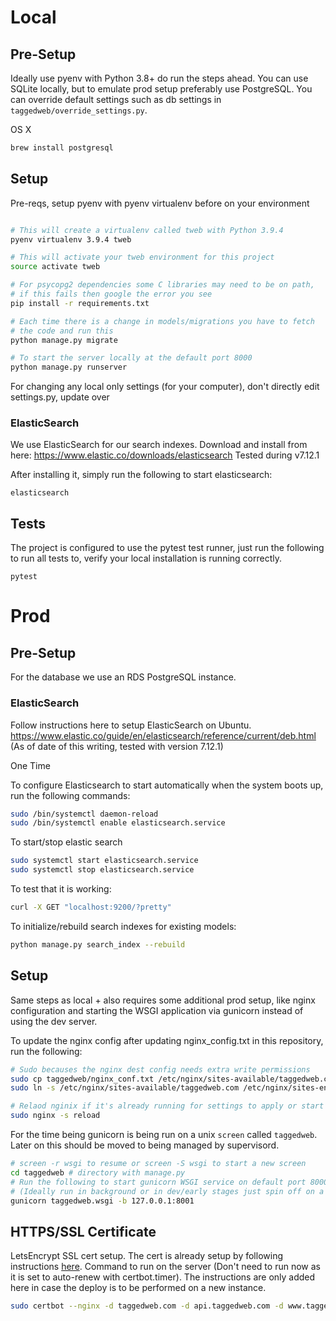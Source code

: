 # Local

## Pre-Setup
Ideally use pyenv with Python 3.8+ do run the steps ahead. You can use SQLite locally, but to emulate prod
setup preferably use PostgreSQL. You can override default settings such as db settings in `taggedweb/override_settings.py`.


OS X
```zsh
brew install postgresql
```

## Setup

Pre-reqs, setup pyenv with pyenv virtualenv before on your environment

```bash

# This will create a virtualenv called tweb with Python 3.9.4
pyenv virtualenv 3.9.4 tweb

# This will activate your tweb environment for this project
source activate tweb

# For psycopg2 dependencies some C libraries may need to be on path,
# if this fails then google the error you see
pip install -r requirements.txt

# Each time there is a change in models/migrations you have to fetch
# the code and run this
python manage.py migrate

# To start the server locally at the default port 8000
python manage.py runserver
```

For changing any local only settings (for your computer), don't directly edit settings.py, update over

### ElasticSearch

We use ElasticSearch for our search indexes. Download and install from here:
https://www.elastic.co/downloads/elasticsearch
Tested during v7.12.1

After installing it, simply run the following to start elasticsearch:

    elasticsearch

## Tests

The project is configured to use the pytest test runner, just run the following to run all tests to,
verify your local installation is running correctly.

    pytest

# Prod

## Pre-Setup

For the database we use an RDS PostgreSQL instance.

### ElasticSearch

Follow instructions here to setup ElasticSearch on Ubuntu.
https://www.elastic.co/guide/en/elasticsearch/reference/current/deb.html
(As of date of this writing, tested with version 7.12.1)

One Time

To configure Elasticsearch to start automatically when the system boots up, run the following commands:
```bash
sudo /bin/systemctl daemon-reload
sudo /bin/systemctl enable elasticsearch.service
```

To start/stop elastic search
```bash
sudo systemctl start elasticsearch.service
sudo systemctl stop elasticsearch.service
```

To test that it is working:
```bash
curl -X GET "localhost:9200/?pretty"
```

To initialize/rebuild search indexes for existing models:
```bash
python manage.py search_index --rebuild
```

## Setup

Same steps as local + also requires some additional prod setup, like nginx configuration and starting the WSGI application
via gunicorn instead of using the dev server.

To update the nginx config after updating nginx_config.txt in this repository, run the following:

```bash
# Sudo becauses the nginx dest config needs extra write permissions
sudo cp taggedweb/nginx_conf.txt /etc/nginx/sites-available/taggedweb.com
sudo ln -s /etc/nginx/sites-available/taggedweb.com /etc/nginx/sites-enabled/taggedweb.com

# Relaod nginix if it's already running for settings to apply or start it
sudo nginx -s reload
```

For the time being gunicorn is being run on a unix `screen` called `taggedweb`. Later on this should be moved to being managed by supervisord.

```bash
# screen -r wsgi to resume or screen -S wsgi to start a new screen
cd taggedweb # directory with manage.py
# Run the following to start gunicorn WSGI service on default port 8000
# (Ideally run in background or in dev/early stages just spin off on a screen)
gunicorn taggedweb.wsgi -b 127.0.0.1:8001
```

## HTTPS/SSL Certificate

LetsEncrypt SSL cert setup. The cert is already setup by following instructions [here](https://www.digitalocean.com/community/tutorials/how-to-secure-nginx-with-let-s-encrypt-on-ubuntu-20-04).
Command to run on the server (Don't need to run now as it is set to auto-renew with certbot.timer). The instructions are
only added here in case the deploy is to be performed on a new instance.

```bash
sudo certbot --nginx -d taggedweb.com -d api.taggedweb.com -d www.taggedweb.com
```
